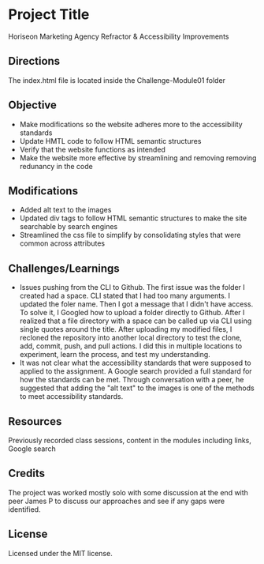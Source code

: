 # Project Title
Horiseon Marketing Agency Refractor & Accessibility Improvements

## Directions
The index.html file is located inside the Challenge-Module01 folder

## Objective
- Make modifications so the website adheres more to the accessibility standards
- Update HMTL code to follow HTML semantic structures
- Verify that the website functions as intended
- Make the website more effective by streamlining and removing removing redunancy in the code

## Modifications
- Added alt text to the images
- Updated div tags to follow HTML semantic structures to make the site searchable by search engines
- Streamlined the css file to simplify by consolidating styles that were common across attributes 

## Challenges/Learnings
- Issues pushing from the CLI to Github. The first issue was the folder I created had a space. CLI stated that I had too many arguments. I updated the foler name. Then I got a message that I didn't have access. To solve it, I Googled how to upload a folder directly to Github. After I realized that a file directory with a space can be called up via CLI using single quotes around the title. After uploading my modified files, I recloned the repository into another local directory to test the clone, add, commit, push, and pull actions. I did this in multiple locations to experiment, learn the process, and test my understanding.  
- It was not clear what the accessibility standards that were supposed to applied to the assignment. A Google search provided a full standard for how the standards can be met. Through conversation with a peer, he suggested that adding the "alt text" to the images is one of the methods to meet accessibility standards. 

## Resources
Previously recorded class sessions, content in the modules including links, Google search
  
## Credits
The project was worked mostly solo with some discussion at the end with peer James P to discuss our approaches and see if any gaps were identified. 

## License
Licensed under the MIT license.
